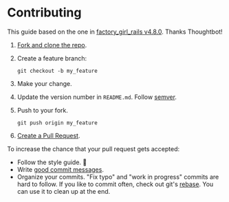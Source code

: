 # Contributing

This guide based on the one in [factory_girl_rails v4.8.0][source]. Thanks Thoughtbot!

1. [Fork and clone the repo](https://help.github.com/articles/fork-a-repo/).

1. Create a feature branch:

   ```shell
   git checkout -b my_feature
   ```

1. Make your change.

1. Update the version number in `README.md`. Follow [semver](http://semver.org).

1. Push to your fork.

   ```shell
   git push origin my_feature
   ```

1. [Create a Pull Request](https://help.github.com/articles/creating-a-pull-request/).

To increase the chance that your pull request gets accepted:

* Follow the style guide. 🙂
* Write [good commit messages](http://tbaggery.com/2008/04/19/a-note-about-git-commit-messages.html).
* Organize your commits. "Fix typo" and "work in progress" commits are hard to follow. If you like to commit often,
  check out git's [rebase](https://help.github.com/articles/about-git-rebase/). You can use it to clean up at the end.

[source]: https://github.com/thoughtbot/factory_girl_rails/blob/v4.8.0/CONTRIBUTING.md
